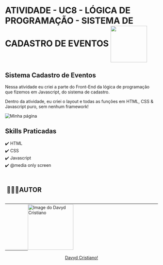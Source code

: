 # ATIVIDADE - UC8 - LÓGICA DE PROGRAMAÇÃO - SISTEMA DE CADASTRO DE EVENTOS <img src="https://user-images.githubusercontent.com/53920878/133932972-988a224d-c3d6-485a-8c79-46afd90b97d6.png" width="120px" align="center"></img>
## Sistema Cadastro de Eventos

Nessa atividade eu criei a parte do Front-End da lógica de programação que fizemos em Javascript, do sistema de cadastro.

Dentro da atividade, eu criei o layout e todas as funções em HTML, CSS & Javascript puro, sem nenhum framework!

![Minha página](https://user-images.githubusercontent.com/53920878/133932086-4af9824d-3d48-4903-89fb-01d90036c595.gif)

## Skills Praticadas
✔️ HTML</br>
✔️ CSS</br>
✔️ Javascript</br>
✔️ @media only screen</br>

## &nbsp;&nbsp;&nbsp;&nbsp;&nbsp;&nbsp;&nbsp;&nbsp;&nbsp;&nbsp;&nbsp;&nbsp;&nbsp;&nbsp;&nbsp;&nbsp;&nbsp;&nbsp;&nbsp;&nbsp;&nbsp;&nbsp;&nbsp;&nbsp;&nbsp;&nbsp;&nbsp;&nbsp;&nbsp;&nbsp;&nbsp;&nbsp;&nbsp;&nbsp;&nbsp;&nbsp;&nbsp;&nbsp;&nbsp;&nbsp;&nbsp;&nbsp;&nbsp;&nbsp;&nbsp;&nbsp;&nbsp;&nbsp;&nbsp;&nbsp;&nbsp;&nbsp;&nbsp;&nbsp;&nbsp;&nbsp;&nbsp;&nbsp;&nbsp;&nbsp;&nbsp;&nbsp;&nbsp;&nbsp;&nbsp;&nbsp;&nbsp;&nbsp;&nbsp;&nbsp;&nbsp;&nbsp;&nbsp;&nbsp;&nbsp;&nbsp;&nbsp;&nbsp;&nbsp;&nbsp;&nbsp;&nbsp;&nbsp;&nbsp;&nbsp;&nbsp;&nbsp;&nbsp;&nbsp;&nbsp;&nbsp;&nbsp;&nbsp;&nbsp;&nbsp;&nbsp;&nbsp;&nbsp;&nbsp;&nbsp;&nbsp;&nbsp;👨🏻‍💻AUTOR
<a href="https://github.com/davydcristiano" style="align: center" width="90px">
&nbsp;&nbsp;&nbsp;&nbsp;&nbsp;&nbsp;&nbsp;&nbsp;&nbsp;&nbsp;&nbsp;&nbsp;&nbsp;&nbsp;&nbsp;&nbsp;&nbsp;&nbsp;&nbsp;&nbsp;&nbsp;&nbsp;&nbsp;&nbsp;&nbsp;&nbsp;&nbsp;&nbsp;&nbsp;&nbsp;&nbsp;&nbsp;&nbsp;&nbsp;&nbsp;&nbsp;&nbsp;&nbsp;&nbsp;&nbsp;&nbsp;&nbsp;&nbsp;&nbsp;&nbsp;&nbsp;&nbsp;&nbsp;&nbsp;&nbsp;&nbsp;&nbsp;&nbsp;&nbsp;&nbsp;&nbsp;&nbsp;&nbsp;&nbsp;&nbsp;&nbsp;&nbsp;&nbsp;&nbsp;&nbsp;&nbsp;&nbsp;&nbsp;&nbsp;&nbsp;&nbsp;&nbsp;&nbsp;&nbsp;&nbsp;&nbsp;&nbsp;&nbsp;&nbsp;&nbsp;&nbsp;&nbsp;&nbsp;&nbsp;&nbsp;&nbsp;&nbsp;&nbsp;&nbsp;&nbsp;&nbsp;&nbsp;&nbsp;&nbsp;&nbsp;&nbsp;&nbsp;&nbsp;&nbsp;&nbsp;&nbsp;&nbsp;&nbsp;&nbsp;&nbsp;&nbsp;&nbsp;&nbsp;&nbsp;&nbsp;&nbsp;&nbsp;&nbsp;&nbsp;&nbsp;&nbsp;&nbsp;&nbsp;&nbsp;&nbsp;&nbsp;&nbsp;&nbsp;&nbsp;&nbsp;&nbsp;&nbsp;&nbsp;&nbsp;&nbsp;&nbsp;&nbsp;&nbsp;&nbsp;&nbsp;&nbsp;&nbsp;&nbsp;&nbsp;&nbsp;&nbsp;&nbsp;&nbsp;&nbsp;&nbsp;&nbsp;&nbsp;<img src="https://avatars.githubusercontent.com/u/53920878?s=400&u=66625844b1ac8cf54c403e0f30361182c3cb27e2&v=4" width="150px" alt="Image do Davyd Cristiano" style="align: center" width="90px"></br>
<p align="center"> 
  Davyd Cristiano!
</p>